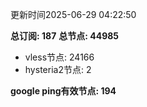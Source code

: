 更新时间2025-06-29 04:22:50

**总订阅: 187**
**总节点: 44985**
- vless节点: 24166
- hysteria2节点: 2

**google ping有效节点: 194**
